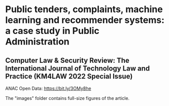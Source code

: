 # Public tenders, complaints, machine learning and recommender systems: a case study in Public Administration
## Computer Law & Security Review: The International Journal of Technology Law and Practice (KM4LAW 2022 Special Issue)

ANAC Open Data: https://bit.ly/3OMy8he

The "images" folder contains full-size figures of the article.  


